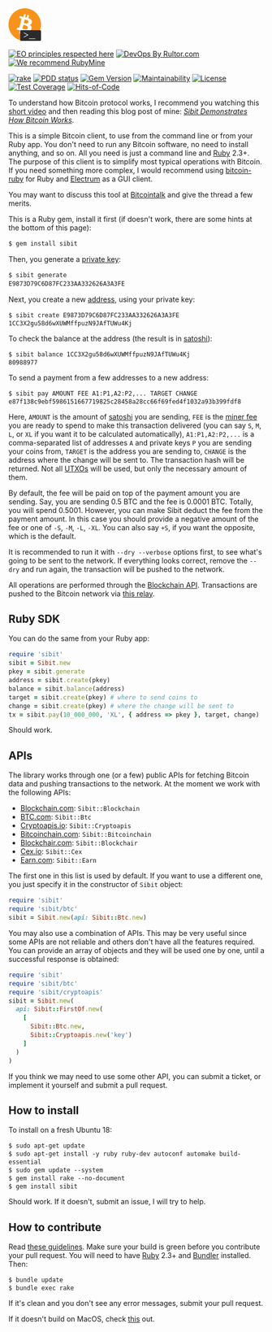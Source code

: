 <img alt="logo" src="/logo.svg" width="64px"/>

[![EO principles respected here](https://www.elegantobjects.org/badge.svg)](https://www.elegantobjects.org)
[![DevOps By Rultor.com](http://www.rultor.com/b/yegor256/sibit)](http://www.rultor.com/p/yegor256/sibit)
[![We recommend RubyMine](https://www.elegantobjects.org/rubymine.svg)](https://www.jetbrains.com/ruby/)

[![rake](https://github.com/yegor256/sibit/actions/workflows/rake.yml/badge.svg)](https://github.com/yegor256/sibit/actions/workflows/rake.yml)
[![PDD status](http://www.0pdd.com/svg?name=yegor256/sibit)](http://www.0pdd.com/p?name=yegor256/sibit)
[![Gem Version](https://badge.fury.io/rb/sibit.svg)](http://badge.fury.io/rb/sibit)
[![Maintainability](https://api.codeclimate.com/v1/badges/74c909f06d4afa0d8001/maintainability)](https://codeclimate.com/github/yegor256/sibit/maintainability)
[![License](https://img.shields.io/badge/license-MIT-green.svg)](https://github.com/yegor256/takes/sibit/master/LICENSE.txt)
[![Test Coverage](https://img.shields.io/codecov/c/github/yegor256/sibit.svg)](https://codecov.io/github/yegor256/sibit?branch=master)
[![Hits-of-Code](https://hitsofcode.com/github/yegor256/sibit)](https://hitsofcode.com/view/github/yegor256/sibit)

To understand how Bitcoin protocol works, I recommend you watching
this [short video](https://www.youtube.com/watch?v=IV9pRBq5A4g) and
then reading this blog post of mine:
[_Sibit Demonstrates How Bitcoin Works_](https://www.yegor256.com/2019/05/07/sibit-bitcoin-command-line-client.html).

This is a simple Bitcoin client, to use from the command line
or from your Ruby app. You don't need to run any Bitcoin software,
no need to install anything, and so on. All you need is just a command line
and [Ruby](https://www.ruby-lang.org/en/) 2.3+. The purpose of this
client is to simplify most typical operations with Bitcoin. If you need
something more complex, I would recommend using
[bitcoin-ruby](https://github.com/lian/bitcoin-ruby) for Ruby and
[Electrum](https://electrum.org/) as a GUI client.

You may want to discuss this tool at [Bitcointalk](https://bitcointalk.org/index.php?topic=5130324)
and give the thread a few merits.

This is a Ruby gem, install it first (if doesn't work, there are
some hints at the bottom of this page):

```bash
$ gem install sibit
```

Then, you generate a [private key](https://en.bitcoin.it/wiki/Private_key):

```bash
$ sibit generate
E9873D79C6D87FC233AA332626A3A3FE
```

Next, you create a new [address](https://en.bitcoin.it/wiki/Address),
using your private key:

```
$ sibit create E9873D79C6D87FC233AA332626A3A3FE
1CC3X2gu58d6wXUWMffpuzN9JAfTUWu4Kj
```

To check the balance at the address (the result is in
[satoshi](https://en.bitcoin.it/wiki/Satoshi_%28unit%29)):

```
$ sibit balance 1CC3X2gu58d6wXUWMffpuzN9JAfTUWu4Kj
80988977
```

To send a payment from a few addresses to a new address:

```
$ sibit pay AMOUNT FEE A1:P1,A2:P2,... TARGET CHANGE
e87f138c9ebf5986151667719825c28458a28cc66f69fed4f1032a93b399fdf8
```

Here,
`AMOUNT` is the amount of [satoshi](https://en.bitcoin.it/wiki/Satoshi_%28unit%29) you are sending,
`FEE` is the [miner fee](https://en.bitcoin.it/wiki/Miner_fees) you are ready to spend to make this transaction delivered
(you can say `S`, `M`, `L`, or `XL` if you want it to be calculated automatically),
`A1:P1,A2:P2,...` is a comma-separated list of addresses `A` and private keys `P` you are sending your coins from,
`TARGET` is the address you are sending to,
`CHANGE` is the address where the change will be sent to.
The transaction hash will be returned.
Not all [UTXOs](https://en.wikipedia.org/wiki/Unspent_transaction_output)
will be used, but only the necessary amount of them.

By default, the fee will be paid on top of the payment amount you are sending.
Say, you are sending 0.5 BTC and the fee is 0.0001 BTC. Totally, you will
spend 0.5001. However, you can make Sibit deduct the fee from the payment
amount. In this case you should provide a negative amount of the fee
or one of `-S`, `-M`, `-L`, `-XL`. You can also say `+S`, if you want the
opposite, which is the default.

It is recommended to run it with `--dry --verbose` options first, to see
what's going to be sent to the network. If everything looks correct, remove
the `--dry` and run again, the transaction will be pushed to the network.

All operations are performed through the
[Blockchain API](https://www.blockchain.com/api/blockchain_api).
Transactions are pushed to the Bitcoin network via
[this relay](https://www.blockchain.com/btc/pushtx).

## Ruby SDK

You can do the same from your Ruby app:

```ruby
require 'sibit'
sibit = Sibit.new
pkey = sibit.generate
address = sibit.create(pkey)
balance = sibit.balance(address)
target = sibit.create(pkey) # where to send coins to
change = sibit.create(pkey) # where the change will be sent to
tx = sibit.pay(10_000_000, 'XL', { address => pkey }, target, change)
```

Should work.

## APIs

The library works through one (or a few) public APIs for fetching
Bitcoin data and pushing transactions to the network. At the moment we
work with the following APIs:

  * [Blockchain.com](https://www.blockchain.com/api/blockchain_api): `Sibit::Blockchain`
  * [BTC.com](https://btc.com/api-doc): `Sibit::Btc`
  * [Cryptoapis.io](https://docs.cryptoapis.io/rest-apis/blockchain-as-a-service-apis/btc/index): `Sibit::Cryptoapis`
  * [Bitcoinchain.com](https://bitcoinchain.com/api): `Sibit::Bitcoinchain`
  * [Blockchair.com](https://blockchair.com/api/docs): `Sibit::Blockchair`
  * [Cex.io](https://cex.io/rest-api): `Sibit::Cex`
  * [Earn.com](https://bitcoinfees.earn.com/api): `Sibit::Earn`

The first one in this list is used by default. If you want to use a different
one, you just specify it in the constructor of `Sibit` object:

```ruby
require 'sibit'
require 'sibit/btc'
sibit = Sibit.new(api: Sibit::Btc.new)
```

You may also use a combination of APIs. This may be very useful since
some APIs are not reliable and others don't have all the features required.
You can provide an array of objects and they
will be used one by one, until a successful response is obtained:

```ruby
require 'sibit'
require 'sibit/btc'
require 'sibit/cryptoapis'
sibit = Sibit.new(
  api: Sibit::FirstOf.new(
    [
      Sibit::Btc.new,
      Sibit::Cryptoapis.new('key')
    ]
  )
)
```

If you think we may need to use some other API, you can submit a ticket,
or implement it yourself and submit a pull request.

## How to install

To install on a fresh Ubuntu 18:

```
$ sudo apt-get update
$ sudo apt-get install -y ruby ruby-dev autoconf automake build-essential
$ sudo gem update --system
$ gem install rake --no-document
$ gem install sibit
```

Should work. If it doesn't, submit an issue, I will try to help.

## How to contribute

Read [these guidelines](https://www.yegor256.com/2014/04/15/github-guidelines.html).
Make sure your build is green before you contribute
your pull request. You will need to have [Ruby](https://www.ruby-lang.org/en/) 2.3+ and
[Bundler](https://bundler.io/) installed. Then:

```
$ bundle update
$ bundle exec rake
```

If it's clean and you don't see any error messages, submit your pull request.

If it doesn't build on MacOS, check [this](https://github.com/lian/bitcoin-ruby/pull/308) out.